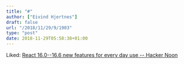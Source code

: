 ```yaml
---
title: "#"
author: ["Eivind Hjertnes"]
draft: false
url: "/2018/11/29/9/1903"
type: "post"
date: 2018-11-29T05:58:38+01:00
---
```


Liked:
[React
16.0--16.6 new features for every day use -- Hacker Noon](https://hackernoon.com/react-16-0-16-3-new-features-for-every-day-use-f397da374acf)
